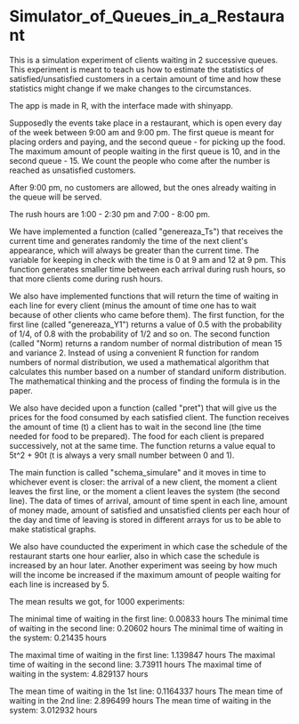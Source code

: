 # Simulator_of_Queues_in_a_Restaurant

This is a simulation experiment of clients waiting in 2 successive queues. This experiment is meant to teach us how to estimate the statistics of satisfied/unsatisfied customers in a certain amount of time and how these statistics might change if we make changes to the circumstances.

The app is made in R, with the interface made with shinyapp.

Supposedly the events take place in a restaurant, which is open every day of the week between 9:00 am and 9:00 pm. The first queue is meant for placing orders and paying, and the second queue - for picking up the food. The maximum amount of people waiting in the first queue is 10, and in the second queue - 15. We count the people who come after the number is reached as unsatisfied customers. 

After 9:00 pm, no customers are allowed, but the ones already waiting in the queue will be served. 

The rush hours are 1:00 - 2:30 pm and 7:00 - 8:00 pm. 

We have implemented a function (called "genereaza_Ts") that receives the current time and generates randomly the time of the next client's appearance, which will always be greater than the current time. The variable for keeping in check with the time is 0 at 9 am and 12 at 9 pm. This function generates smaller time between each arrival during rush hours, so that more clients come during rush hours.

We also have implemented functions that will return the time of waiting in each line for every client (minus the amount of time one has to wait because of other clients who came before them). The first function, for the first line (called "genereaza_Y1") returns a value of 0.5 with the probability of 1/4, of 0.8 with the probability of 1/2 and so on. The second function (called "Norm) returns a random number of normal distribution of mean 15 and variance 2. Instead of using a convenient R function for random numbers of normal distribution, we used a mathematical algorithm that calculates this number based on a number of standard uniform distribution. The mathematical thinking and the process of finding the formula is in the paper. 

We also have decided upon a function (called "pret") that will give us the prices for the food consumed by each satisfied client. The function receives the amount of time (t) a client has to wait in the second line (the time needed for food to be prepared). The food for each client is prepared successively, not at the same time. The function returns a value equal to 5t^2 +  90t (t is always a very small number between 0 and 1). 

The main function is called "schema_simulare" and it moves in time to whichever event is closer: the arrival of a new client, the moment a client leaves the first line, or the moment a client leaves the system (the second line). The data of times of arrival, amount of time spent in each line, amount of money made, amount of satisfied and unsatisfied clients per each hour of the day and time of leaving is stored in different arrays for us to be able to make statistical graphs.

We also have counducted the experiment in which case the schedule of the restaurant starts one hour earlier, also in which case the schedule is increased by an hour later. 
Another experiment was seeing by how much will the income be increased if the maximum amount of people waiting for each line is increased by 5. 


The mean results we got, for 1000 experiments:

  The minimal time of waiting in the first line: 0.00833 hours
  The minimal time of waiting in the second line: 0.20602 hours
  The minimal time of waiting in the system: 0.21435 hours


The maximal time of waiting in the first line: 1.139847 hours
The maximal time of waiting in the second line: 3.73911 hours
The maximal time of waiting in the system: 4.829137 hours


The mean time of waiting in the 1st line: 0.1164337 hours
The mean time of waiting in the 2nd line: 2.896499 hours
The mean time of waiting in the system: 3.012932 hours








